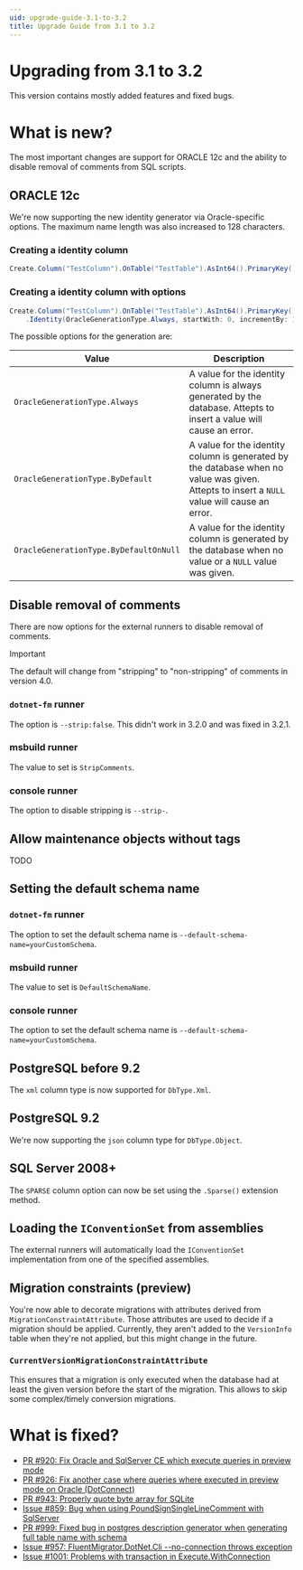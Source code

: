 ```yaml
---
uid: upgrade-guide-3.1-to-3.2
title: Upgrade Guide from 3.1 to 3.2
---
```


# Upgrading from 3.1 to 3.2

This version contains mostly added features and fixed bugs.

# What is new?

The most important changes are support for ORACLE 12c and the ability to
disable removal of comments from SQL scripts.

## ORACLE 12c

We're now supporting the new identity generator via Oracle-specific options.
The maximum name length was also increased to 128 characters.

### Creating a identity column

```cs
Create.Column("TestColumn").OnTable("TestTable").AsInt64().PrimaryKey().Identity();
```

### Creating a identity column with options

```cs
Create.Column("TestColumn").OnTable("TestTable").AsInt64().PrimaryKey()
    .Identity(OracleGenerationType.Always, startWith: 0, incrementBy: 1, minValue: 0, maxValue: long.MaxValue);
```

The possible options for the generation are:

Value                                       | Description
--------------------------------------------|-----------------------------------------
`OracleGenerationType.Always`               | A value for the identity column is always generated by the database. Attepts to insert a value will cause an error.
`OracleGenerationType.ByDefault`            | A value for the identity column is generated by the database when no value was given. Attepts to insert a `NULL` value will cause an error.
`OracleGenerationType.ByDefaultOnNull`      | A value for the identity column is generated by the database when no value or a `NULL` value was given.

## Disable removal of comments

There are now options for the external runners to disable removal of comments.

> [!IMPORTANT]
> The default will change from "stripping" to "non-stripping" of comments in version 4.0.

### `dotnet-fm` runner

The option is `--strip:false`. This didn't work in 3.2.0 and was fixed in 3.2.1.

### msbuild runner

The value to set is `StripComments`.

### console runner

The option to disable stripping is `--strip-`.

## Allow maintenance objects without tags

TODO

## Setting the default schema name

### `dotnet-fm` runner

The option to set the default schema name is `--default-schema-name=yourCustomSchema`.

### msbuild runner

The value to set is `DefaultSchemaName`.

### console runner

The option to set the default schema name is `--default-schema-name=yourCustomSchema`.

## PostgreSQL before 9.2

The `xml` column type is now supported for `DbType.Xml`.

## PostgreSQL 9.2

We're now supporting the `json` column type for `DbType.Object`.

## SQL Server 2008+

The `SPARSE` column option can now be set using the `.Sparse()` extension method.

## Loading the `IConventionSet` from assemblies

The external runners will automatically load the `IConventionSet` implementation
from one of the specified assemblies.

## Migration constraints (preview)

You're now able to decorate migrations with attributes derived from `MigrationConstraintAttribute`.
Those attributes are used to decide if a migration should be applied. Currently,
they aren't added to the `VersionInfo` table when they're not applied, but this
might change in the future.

### `CurrentVersionMigrationConstraintAttribute`

This ensures that a migration is only executed when the database had at least the
given version before the start of the migration. This allows to skip some complex/timely
conversion migrations.

# What is fixed?

- [PR #920: Fix Oracle and SqlServer CE which execute queries in preview mode](https://github.com/fluentmigrator/fluentmigrator/pull/920)
- [PR #926: Fix another case where queries where executed in preview mode on Oracle (DotConnect)](https://github.com/fluentmigrator/fluentmigrator/pull/926)
- [PR #943: Properly quote byte array for SQLite](https://github.com/fluentmigrator/fluentmigrator/pull/943)
- [Issue #859: Bug when using PoundSignSingleLineComment with SqlServer](https://github.com/fluentmigrator/fluentmigrator/issues/859)
- [PR #999: Fixed bug in postgres description generator when generating full table name with schema](https://github.com/fluentmigrator/fluentmigrator/pull/999)
- [Issue #957: FluentMigrator.DotNet.Cli --no-connection throws exception](https://github.com/fluentmigrator/fluentmigrator/issues/957)
- [Issue #1001: Problems with transaction in Execute.WithConnection](https://github.com/fluentmigrator/fluentmigrator/issues/1001)

